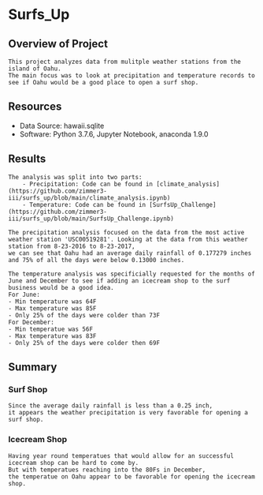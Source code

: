 # Surfs_Up



## Overview of Project
	This project analyzes data from mulitple weather stations from the island of Oahu. 
	The main focus was to look at precipitation and temperature records to see if Oahu would be a good place to open a surf shop.


## Resources
- Data Source: hawaii.sqlite
- Software: Python 3.7.6, Jupyter Notebook, anaconda 1.9.0
	
## Results
	The analysis was split into two parts:
		- Precipitation: Code can be found in [climate_analysis](https://github.com/zimmer3-iii/surfs_up/blob/main/climate_analysis.ipynb)
		- Temperature: Code can be found in [SurfsUp_Challenge](https://github.com/zimmer3-iii/surfs_up/blob/main/SurfsUp_Challenge.ipynb)

	The precipitation analysis focused on the data from the most active weather station 'USC00519281'. Looking at the data from this weather station from 8-23-2016 to 8-23-2017,
	we can see that Oahu had an average daily rainfall of 0.177279 inches and 75% of all the days were below 0.13000 inches.

	The temperature analysis was specificially requested for the months of June and December to see if adding an icecream shop to the surf business would be a good idea.
	For June:
	- Min temperature was 64F
	- Max temperature was 85F
	- Only 25% of the days were colder than 73F
	For December:
	- Min temperatue was 56F
	- Max temperature was 83F
	- Only 25% of the days were colder then 69F


## Summary

### Surf Shop
	Since the average daily rainfall is less than a 0.25 inch, 
	it appears the weather precipitation is very favorable for opening a surf shop.

### Icecream Shop
	Having year round temperatues that would allow for an successful icecream shop can be hard to come by. 
	But with temperatues reaching into the 80Fs in December,
	the temperatue on Oahu appear to be favorable for opening the icecream shop.